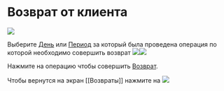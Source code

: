 # Возврат от клиента
![](https://github.com/smpb05/DSS-Retail/blob/project-screenshots/%D0%B2%D0%BE%D0%B7%D0%B2%D1%80%D0%B0%D1%82%20%D0%BE%D1%82%20%D0%BA%D0%BB%D0%B8%D0%B5%D0%BD%D1%82%D0%B0.png)

Выберите [День](https://github.com/smpb05/DSS-Retail/wiki/%D0%92%D1%8B%D0%B1%D1%80%D0%B0%D1%82%D1%8C-%D0%B4%D0%B5%D0%BD%D1%8C) или [Период](https://github.com/smpb05/DSS-Retail/wiki/%D0%92%D1%8B%D0%B1%D1%80%D0%B0%D1%82%D1%8C-%D0%BF%D0%B5%D1%80%D0%B8%D0%BE%D0%B4) за который была проведена операция по которой необходимо совершить возврат ![](https://github.com/smpb05/DSS-Retail/blob/project-screenshots/%D0%BA%D0%BD%D0%BE%D0%BF%D0%BA%D0%B0%20%D0%B4%D0%B5%D0%BD%D1%8C.png)![](https://github.com/smpb05/DSS-Retail/blob/project-screenshots/%D0%BA%D0%BD%D0%BE%D0%BF%D0%BA%D0%B0%20%D0%BF%D0%B5%D1%80%D0%B8%D0%BE%D0%B4.png)

Нажмите на операцию чтобы совершить [Возврат](https://github.com/smpb05/DSS-Retail/wiki/%D0%92%D1%8B%D0%B1%D0%BE%D1%80-%D1%82%D0%BE%D0%B2%D0%B0%D1%80%D0%B0-%D0%B4%D0%BB%D1%8F-%D0%B2%D0%BE%D0%B7%D0%B2%D1%80%D0%B0%D1%82%D0%B0-%D0%BE%D1%82-%D0%BA%D0%BB%D0%B8%D0%B5%D0%BD%D1%82%D0%B0).

Чтобы вернутся на экран [[Возвраты]] нажмите на ![](https://github.com/smpb05/DSS-Retail/blob/project-screenshots/%D0%BA%D0%BD%D0%BE%D0%BF%D0%BA%D0%B0%20%D0%BD%D0%B0%D0%B7%D0%B0%D0%B41.png)